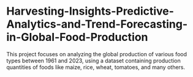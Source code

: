 # Harvesting-Insights-Predictive-Analytics-and-Trend-Forecasting-in-Global-Food-Production
This project focuses on analyzing the global production of various food types between 1961 and 2023, using a dataset containing production quantities of foods like maize, rice, wheat, tomatoes, and many others.
